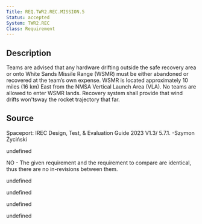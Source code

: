 ```yaml
---
Title: REQ.TWR2.REC.MISSION.5
Status: accepted
System: TWR2.REC
Class: Requirement
---
```


## Description

Teams are advised that any hardware drifting outside the safe recovery area or onto
White Sands Missile Range (WSMR) must be either abandoned or recovered at the
team’s own expense.  WSMR is located approximately 10 miles (16 km) East from the NMSA Vertical Launch Area (VLA). No teams are allowed to enter WSMR lands. Recovery system shall provide that wind drifts won'tsway the rocket trajectory that far.

## Source

Spaceport: IREC Design, Test, & Evaluation Guide 2023 V1.3/ 5.7.1. -Szymon Życiński


undefined

NO - The given requirement and the requirement to compare are identical, thus there are no in-revisions between them.

undefined

undefined

undefined

undefined